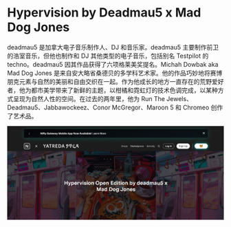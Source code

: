 # Hypervision by Deadmau5 x Mad Dog Jones

deadmau5 是加拿大电子音乐制作人、DJ 和音乐家。deadmau5 主要制作前卫的浩室音乐，但他也制作和 DJ 其他类型的电子音乐，包括别名 Testpilot 的 techno。deadmau5 因其作品获得了六项格莱美奖提名。Michah Dowbak aka Mad Dog Jones 是来自安大略省桑德贝的多学科艺术家。他的作品巧妙地将赛博朋克元素与自然的美丽和自由交织在一起。作为他成长的地方一直存在的荒野爱好者，他为都市美学带来了新鲜的主题，以柑橘和霓虹灯的技术色调完成，以某种方式呈现为自然人性的空间。在过去的两年里，他为 Run The Jewels、Deadmau5、Jabbawockeez、Conor McGregor、Maroon 5 和 Chromeo 创作了艺术品。

![nft](01.png)


